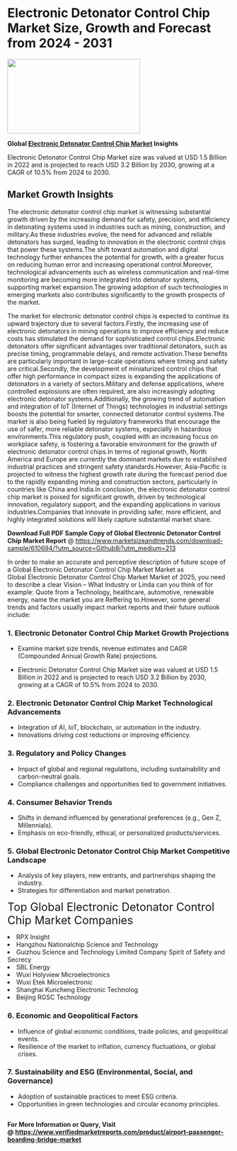 <H1>Electronic Detonator Control Chip Market Size, Growth and Forecast from 2024 - 2031</H1><img class="aligncenter size-medium wp-image-584254" src="https://thirdeyenews.in/wp-content/uploads/2024/09/Global-Market-Research-300x168.jpeg" alt="" width="300" height="168" /><p><strong>Global&nbsp;<a href="https://www.marketsizeandtrends.com/download-sample/610694/?utm_source=Github8j?utm_medium=213">Electronic Detonator Control Chip Market</a> Insights</strong></p><p>Electronic Detonator Control Chip Market size was valued at USD 1.5 Billion in 2022 and is projected to reach USD 3.2 Billion by 2030, growing at a CAGR of 10.5% from 2024 to 2030.</p><p><h2>Market Growth Insights</h2> <p>The electronic detonator control chip market is witnessing substantial growth driven by the increasing demand for safety, precision, and efficiency in detonating systems used in industries such as mining, construction, and military.As these industries evolve, the need for advanced and reliable detonators has surged, leading to innovation in the electronic control chips that power these systems.The shift toward automation and digital technology further enhances the potential for growth, with a greater focus on reducing human error and increasing operational control.Moreover, technological advancements such as wireless communication and real-time monitoring are becoming more integrated into detonator systems, supporting market expansion.The growing adoption of such technologies in emerging markets also contributes significantly to the growth prospects of the market. </p> <p>The market for electronic detonator control chips is expected to continue its upward trajectory due to several factors.Firstly, the increasing use of electronic detonators in mining operations to improve efficiency and reduce costs has stimulated the demand for sophisticated control chips.Electronic detonators offer significant advantages over traditional detonators, such as precise timing, programmable delays, and remote activation.These benefits are particularly important in large-scale operations where timing and safety are critical.Secondly, the development of miniaturized control chips that offer high performance in compact sizes is expanding the applications of detonators in a variety of sectors.Military and defense applications, where controlled explosions are often required, are also increasingly adopting electronic detonator systems.Additionally, the growing trend of automation and integration of IoT (Internet of Things) technologies in industrial settings boosts the potential for smarter, connected detonator control systems.The market is also being fueled by regulatory frameworks that encourage the use of safer, more reliable detonator systems, especially in hazardous environments.This regulatory push, coupled with an increasing focus on workplace safety, is fostering a favorable environment for the growth of electronic detonator control chips.In terms of regional growth, North America and Europe are currently the dominant markets due to established industrial practices and stringent safety standards.However, Asia-Pacific is projected to witness the highest growth rate during the forecast period due to the rapidly expanding mining and construction sectors, particularly in countries like China and India.In conclusion, the electronic detonator control chip market is poised for significant growth, driven by technological innovation, regulatory support, and the expanding applications in various industries.Companies that innovate in providing safer, more efficient, and highly integrated solutions will likely capture substantial market share.</p><p><span class=""><strong>Download Full PDF Sample Copy of Global Electronic Detonator Control Chip Market Report</strong> @ <a href="https://www.marketsizeandtrends.com/download-sample/610694/?utm_source=Github8j?utm_medium=213" target="_blank">https://www.marketsizeandtrends.com/download-sample/610694/?utm_source=Github8j?utm_medium=213</a></span></p><p>In order to make an accurate and perceptive description of future scope of a Global&nbsp;Electronic Detonator Control Chip Market Market as Global&nbsp;Electronic Detonator Control Chip Market Market of 2025, you need to describe a clear Vision &ndash; What Industry or Linda can you think of for example: Quote from a Technology, healthcare, automotive, renewable energy, name the market you are Reffering to.However, some general trends and factors usually impact market reports and their future outlook include:</p><h3>1.&nbsp;<strong>Electronic Detonator Control Chip Market Growth Projections</strong></h3><ul><li>Examine market size trends, revenue estimates and CAGR (Compounded Annual Growth Rate) projections.</li><li><p>Electronic Detonator Control Chip Market size was valued at USD 1.5 Billion in 2022 and is projected to reach USD 3.2 Billion by 2030, growing at a CAGR of 10.5% from 2024 to 2030.</p></li></ul><h3>2.&nbsp;<strong>Electronic Detonator Control Chip Market Technological Advancements</strong></h3><ul><li>Integration of AI, IoT, blockchain, or automation in the industry.</li><li>Innovations driving cost reductions or improving efficiency.</li></ul><h3>3.&nbsp;<strong>Regulatory and Policy Changes</strong></h3><ul><li>Impact of global and regional regulations, including sustainability and carbon-neutral goals.</li><li>Compliance challenges and opportunities tied to government initiatives.</li></ul><h3>4.&nbsp;<strong>Consumer Behavior Trends</strong></h3><ul><li>Shifts in demand influenced by generational preferences (e.g., Gen Z, Millennials).</li><li>Emphasis on eco-friendly, ethical, or personalized products/services.</li></ul><h3>5.&nbsp;<strong>Global Electronic Detonator Control Chip Market Competitive Landscape</strong></h3><ul><li>Analysis of key players, new entrants, and partnerships shaping the industry.</li><li>Strategies for differentiation and market penetration.</li></ul><p data-pm-slice="1 1 []"><span style="color: inherit; font-family: inherit; font-size: 25px;">Top Global Electronic Detonator Control Chip Market Companies</span></p><div class="" data-test-id=""><p><li>RPX Insight</li><li> Hangzhou Nationalchip Science and Technology</li><li> Guizhou Science and Technology Limited Company Spirit of Safety and Secrecy</li><li> SBL Energy</li><li> Wuxi Holyview Microelectronics</li><li> Wuxi Etek Microelectronic</li><li> Shanghai Kuncheng Electronic Technolog</li><li> Beijing RGSC Technology</li></p></div><h3>6.&nbsp;<strong>Economic and Geopolitical Factors</strong></h3><ul><li>Influence of global economic conditions, trade policies, and geopolitical events.</li><li>Resilience of the market to inflation, currency fluctuations, or global crises.</li></ul><h3>7.&nbsp;<strong>Sustainability and ESG (Environmental, Social, and Governance)</strong></h3><ul><li>Adoption of sustainable practices to meet ESG criteria.</li><li>Opportunities in green technologies and circular economy principles.</li></ul><h2><strong style="font-size: 14px;">For More Information or Query, Visit @&nbsp;</strong><a style="background-color: #ffffff; font-size: 14px;" href="https://www.marketsizeandtrends.com/report/electronic-detonator-control-chip-market/" target="_blank">https://www.verifiedmarketreports.com/product/airport-passenger-boarding-bridge-market</a></h2>